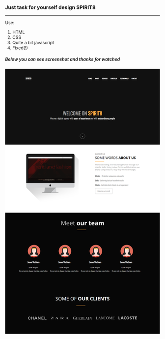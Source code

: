 ### Just task for yourself design SPIRIT8


* * *

Use:
1. HTML
1. CSS
2. Quite a bit javascript
3. Fixed(!)

##### Below you can see screenshot and thanks for watched
![Screenshot](sreenShotSpirit8.png)
